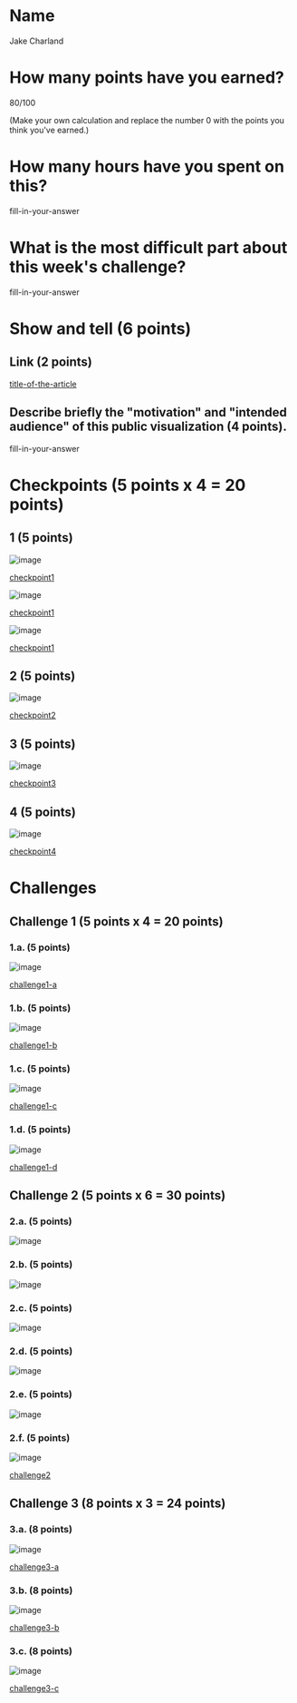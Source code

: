 # Name

Jake Charland

# How many points have you earned?

80/100

(Make your own calculation and replace the number 0 with the points you think you've earned.)

# How many hours have you spent on this?

fill-in-your-answer

# What is the most difficult part about this week's challenge?

fill-in-your-answer

# Show and tell (6 points)

## Link (2 points)

[title-of-the-article](http://link-to-an-example-of-big-data-visualization-in-a-public-space)

## Describe briefly the "motivation" and "intended audience" of this public visualization (4 points).

fill-in-your-answer

# Checkpoints (5 points x 4 = 20 points)

## 1 (5 points)

![image](1a.png?raw=true)

[checkpoint1](1a.html)

![image](1b.png?raw=true)

[checkpoint1](1b.html)

![image](1c.png?raw=true)

[checkpoint1](1c.html)

## 2 (5 points)

![image](cp2.png?raw=true)

[checkpoint2](cp2.html)

## 3 (5 points)

![image](cp3.png?raw=true)

[checkpoint3](cp3.html)

## 4 (5 points)

![image](cp4.png?raw=true)

[checkpoint4](cp4.html)

# Challenges

## Challenge 1 (5 points x 4 = 20 points)

### 1.a. (5 points)

![image](challenge1a.png?raw=true)

[challenge1-a](challenge1a.html)

### 1.b. (5 points)

![image](challenge1b.png?raw=true)

[challenge1-b](challenge1b.html)

### 1.c. (5 points)

![image](challenge1c.png?raw=true)

[challenge1-c](challenge1c.html)

### 1.d. (5 points)

![image](challenge1d.png?raw=true)

[challenge1-d](challenge1d.html)

## Challenge 2 (5 points x 6 = 30 points)

### 2.a. (5 points)

![image](challenges2a.png?raw=true)

### 2.b. (5 points)

![image](2b.png?raw=true)

### 2.c. (5 points)

![image](image.png?raw=true)

### 2.d. (5 points)

![image](image.png?raw=true)

### 2.e. (5 points)

![image](image.png?raw=true)

### 2.f. (5 points)

![image](image.png?raw=true)

[challenge2](checkpoint2.html)

## Challenge 3 (8 points x 3 = 24 points)

### 3.a. (8 points)

![image](image.png?raw=true)

[challenge3-a](checkpoint3-a.html)

### 3.b. (8 points)

![image](image.png?raw=true)

[challenge3-b](checkpoint3-b.html)

### 3.c. (8 points)

![image](image.png?raw=true)

[challenge3-c](checkpoint3-c.html)
